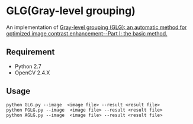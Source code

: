 # GLG(Gray-level grouping)
An implementation of [Gray-level grouping (GLG): an automatic method for optimized image contrast enhancement--Part I: the basic method.](https://www.imaging.utk.edu/publications/papers/2006/229_IEEE_IP1_08_06.pdf)</br>

## Requirement
* Python 2.7
* OpenCV 2.4.X
## Usage
```shell
python GLG.py --image  <image file> --result <result file>
python FGLG.py --image  <image file> --result <result file>
python AGLG.py --image  <image file> --result <result file>
```
